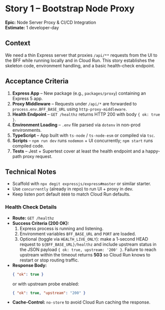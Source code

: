 # Story 1 – Bootstrap Node Proxy

**Epic:** Node Server Proxy & CI/CD Integration  
**Estimate:** 1 developer-day

## Context
We need a thin Express server that proxies `/api/**` requests from the UI to the BFF while running locally and in Cloud Run. This story establishes the skeleton code, environment handling, and a basic health-check endpoint.

## Acceptance Criteria
1. **Express App** – New package (e.g., `packages/proxy`) containing an Express 5 app.
2. **Proxy Middleware** – Requests under `/api/*` are forwarded to `process.env.BFF_BASE_URL` using `http-proxy-middleware`.
3. **Health Endpoint** – `GET /healthz` returns HTTP 200 with body `{ ok: true }`.
4. **Environment Loading** – `.env` file parsed via `dotenv` in non-prod environments.
5. **TypeScript** – App built with `ts-node` / `ts-node-esm` or compiled via `tsc`.
6. **Scripts** – `npm run dev` runs `nodemon` + UI concurrently; `npm start` runs compiled code.
7. **Tests** – Jest + Supertest cover at least the health endpoint and a happy-path proxy request.

## Technical Notes
* Scaffold with `npx degit expressjs/express#master` or similar starter.
* Use `concurrently` (already in repo) to run UI + proxy in dev.
* Keep listen port default `8080` to match Cloud Run defaults.

### Health Check Details
* **Route:** `GET /healthz`
* **Success Criteria (200 OK):**
  1. Express process is running and listening.
  2. Environment variables `BFF_BASE_URL` and `PORT` are loaded.
  3. Optional (toggle via `HEALTH_LIVE_ONLY`): make a 1-second HEAD request to `${BFF_BASE_URL}/healthz` and include upstream status in the JSON payload `{ ok: true, upstream: '200' }`.  Failure to reach upstream within the timeout returns **503** so Cloud Run knows to restart or stop routing traffic.
* **Response Body:**
  ```json
  { "ok": true }
  ```
  or with upstream probe enabled:
  ```json
  { "ok": true, "upstream": "200" }
  ```
* **Cache-Control:** `no-store` to avoid Cloud Run caching the response. 
